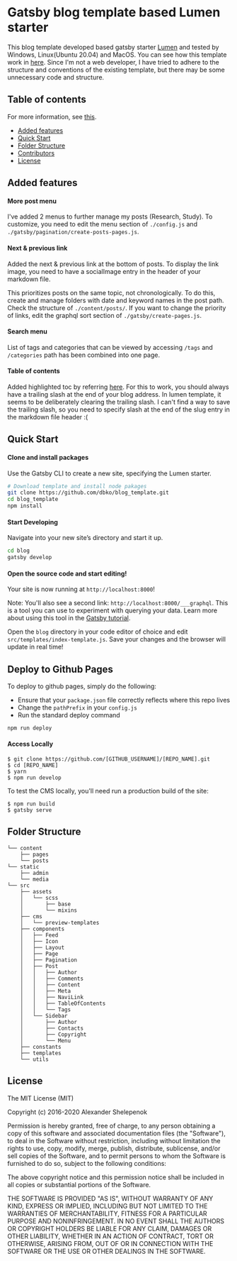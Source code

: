 # Gatsby blog template based Lumen starter

  This blog template developed based gatsby starter [Lumen](https://github.com/alxshelepenok/gatsby-starter-lumen) and tested by Windows, Linux(Ubuntu 20.04) and MacOS. You can see how this template work in [here](https://dbko.github.io). Since I'm not a web developer, I have tried to adhere to the structure and conventions of the existing template, but there may be some unnecessary code and structure. 




## Table of contents

For more information, see  [this](https://github.com/alxshelepenok/gatsby-starter-lumen).

+ [Added features](https://github.com/dbko/blog_template#Added-features) 
+ [Quick Start](http://github.com/dbko/blog_template#quick-start)
+ [Folder Structure](http://github.com/dbko/blog_template#folder-structure)
+ [Contributors](http://github.com/dbko/blog_template#contributors)
+ [License](http://github.com/dbko/blog_template#license)



## Added features

#### More post menu

  I've added 2 menus to further manage my posts (Research, Study). To customize, you need to edit the menu section of  ` ./config.js ` and  `./gatsby/pagination/create-posts-pages.js`. 

#### Next & previous link

  Added the next & previous link at the bottom of posts. To display the link image, you need to have a socialImage entry in the header of your markdown file.

  This prioritizes posts on the same topic, not chronologically. To do this, create and manage folders with date and keyword names in the post path. Check the structure of  `./content/posts/`. If you want to change the priority of links, edit the graphql sort section of  `./gatsby/create-pages.js`.

#### Search menu

List of tags and categories that can be viewed by accessing `/tags` and `/categories` path has been combined into one page.

#### Table of contents

  Added highlighted toc by referring [here](https://blueshw.github.io/2020/05/30/table-of-contents/). For this to work, you should always have a trailing slash at the end of your blog address. In lumen template, it seems to be deliberately clearing the trailing slash. I can't find a way to save the trailing slash, so you need to specify slash at the end of the slug entry in the markdown file header :(

## Quick Start

#### Clone and install packages

Use the Gatsby CLI to create a new site, specifying the Lumen starter.

```sh
# Download template and install node pakages
git clone https://github.com/dbko/blog_template.git
cd blog_template
npm install
```

#### Start Developing

Navigate into your new site’s directory and start it up.

```sh
cd blog
gatsby develop
```

#### Open the source code and start editing!

Your site is now running at `http://localhost:8000`!

Note: You'll also see a second link: `http://localhost:8000/___graphql`. This is a tool you can use to experiment with querying your data. Learn more about using this tool in the [Gatsby tutorial](https://www.gatsbyjs.org/tutorial/part-five/#introducing-graphiql).

Open the `blog` directory in your code editor of choice and edit `src/templates/index-template.js`. Save your changes and the browser will update in real time!



## Deploy to Github Pages

To deploy to github pages, simply do the following:

- Ensure that your `package.json` file correctly reflects where this repo lives
- Change the `pathPrefix` in your `config.js`
- Run the standard deploy command

```sh
npm run deploy
```


#### Access Locally

```
$ git clone https://github.com/[GITHUB_USERNAME]/[REPO_NAME].git
$ cd [REPO_NAME]
$ yarn
$ npm run develop
```

To test the CMS locally, you'll need run a production build of the site:

```
$ npm run build
$ gatsby serve
```

## Folder Structure

```
└── content
    ├── pages
    └── posts
└── static
    ├── admin
    └── media
└── src
    ├── assets
    │   └── scss
    │       ├── base
    │       └── mixins
    ├── cms
    │   └── preview-templates
    ├── components
    │   ├── Feed
    │   ├── Icon
    │   ├── Layout
    │   ├── Page
    │   ├── Pagination
    │   ├── Post
    │   │   ├── Author
    │   │   ├── Comments
    │   │   ├── Content
    │   │   ├── Meta
    │   │   ├── NaviLink
    │   │   ├── TableOfContents
    │   │   └── Tags
    │   └── Sidebar
    │       ├── Author
    │       ├── Contacts
    │       ├── Copyright
    │       └── Menu
    ├── constants
    ├── templates
    └── utils

```

## License

The MIT License (MIT)

Copyright (c) 2016-2020 Alexander Shelepenok

Permission is hereby granted, free of charge, to any person obtaining a copy
of this software and associated documentation files (the "Software"), to deal
in the Software without restriction, including without limitation the rights
to use, copy, modify, merge, publish, distribute, sublicense, and/or sell
copies of the Software, and to permit persons to whom the Software is
furnished to do so, subject to the following conditions:

The above copyright notice and this permission notice shall be included in all
copies or substantial portions of the Software.

THE SOFTWARE IS PROVIDED "AS IS", WITHOUT WARRANTY OF ANY KIND, EXPRESS OR
IMPLIED, INCLUDING BUT NOT LIMITED TO THE WARRANTIES OF MERCHANTABILITY,
FITNESS FOR A PARTICULAR PURPOSE AND NONINFRINGEMENT. IN NO EVENT SHALL THE
AUTHORS OR COPYRIGHT HOLDERS BE LIABLE FOR ANY CLAIM, DAMAGES OR OTHER
LIABILITY, WHETHER IN AN ACTION OF CONTRACT, TORT OR OTHERWISE, ARISING FROM,
OUT OF OR IN CONNECTION WITH THE SOFTWARE OR THE USE OR OTHER DEALINGS IN THE
SOFTWARE.
